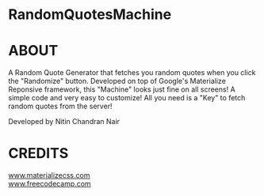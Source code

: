 # RandomQuotesMachine

# ABOUT
A Random Quote Generator that fetches you random quotes when you click the "Randomize" button.
Developed on top of Google's Materialize Reponsive framework, this "Machine" looks just fine on all screens!
A simple code and very easy to customize! All you need is a "Key" to fetch random quotes from the server!

Developed by Nitin Chandran Nair

# CREDITS
www.materializecss.com <br>
www.freecodecamp.com
